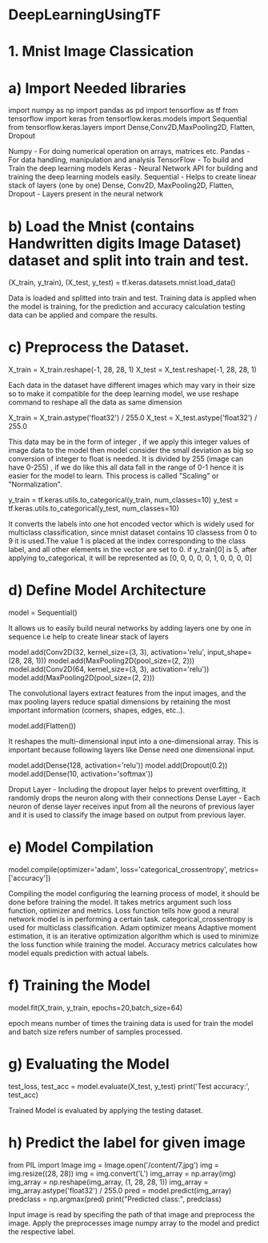 # DeepLearningUsingTF

# 1. Mnist Image Classication

# a) Import Needed libraries

import numpy as np
import pandas as pd
import tensorflow as tf
from tensorflow import keras
from tensorflow.keras.models import Sequential
from tensorflow.keras.layers import Dense,Conv2D,MaxPooling2D, Flatten, Dropout

Numpy - For doing numerical operation on arrays, matrices etc.
Pandas - For data handling, manipulation and analysis
TensorFlow - To build and Train the deep learning models
Keras - Neural Network API for building and training the deep learning models easily.
Sequential - Helps to create linear stack of layers (one by one)
Dense, Conv2D, MaxPooling2D, Flatten, Dropout - Layers present in the neural network

# b) Load the Mnist (contains Handwritten digits Image Dataset) dataset and split into train and test.

(X_train, y_train), (X_test, y_test) = tf.keras.datasets.mnist.load_data()

Data is loaded and splitted into train and test. Training data is applied when the model is training, for the prediction and accuracy calculation testing data can be applied and compare the results.

# c) Preprocess the Dataset.

X_train = X_train.reshape(-1, 28, 28, 1)
X_test = X_test.reshape(-1, 28, 28, 1)

Each data in the dataset have different images which may vary in their size so to make it compatible for the deep learning model, we use reshape command to reshape all the data as same dimension

X_train = X_train.astype('float32') / 255.0 
X_test = X_test.astype('float32') / 255.0

This data may be in the form of integer , if we apply this integer values of image data to the model then model consider the small deviation as big so conversion of integer to float is needed.
It is divided by 255 (image can have 0-255)  , if we do like this all data fall in the range of 0-1 hence it is easier for the model to learn. This process is called "Scaling" or "Normalization".

y_train = tf.keras.utils.to_categorical(y_train, num_classes=10)
y_test = tf.keras.utils.to_categorical(y_test, num_classes=10)

It converts the labels into one hot encoded vector which is widely used for multiclass classification, since mnist dataset contains 10 classess from 0 to 9 it is used.The value 1 is placed at the index corresponding to the class label, and all other elements in the vector are set to 0.
if y_train[0] is 5, after applying to_categorical, it will be represented as [0, 0, 0, 0, 0, 1, 0, 0, 0, 0]

# d) Define Model Architecture

model = Sequential()

It allows us to easily build neural networks by adding layers one by one in sequence i.e help to create linear stack of layers

model.add(Conv2D(32, kernel_size=(3, 3), activation='relu', input_shape=(28, 28, 1)))
model.add(MaxPooling2D(pool_size=(2, 2)))
model.add(Conv2D(64, kernel_size=(3, 3), activation='relu'))
model.add(MaxPooling2D(pool_size=(2, 2)))

The convolutional layers extract features from the input images, and the max pooling layers reduce spatial dimensions by retaining the most important information (corners, shapes, edges, etc..).

model.add(Flatten())

It reshapes the multi-dimensional input into a one-dimensional array. This is important because following layers like Dense need one dimensional input.

model.add(Dense(128, activation='relu'))
model.add(Dropout(0.2))
model.add(Dense(10, activation='softmax'))

Droput Layer - Including the dropout layer helps to prevent overfitting, it randomly drops the neuron along with their connections
Dense Layer - Each neuron of dense layer receives input from all the neurons of previous layer and it is used to classify the image based on output from previous layer.

# e) Model Compilation

model.compile(optimizer='adam', loss='categorical_crossentropy', metrics=['accuracy'])

Compiling the model configuring the learning process of model, it should be done before training the model. It takes metrics argument such loss function, optimizer and metrics.
Loss function tells how good a neural network model is in performing a certain task. categorical_crossentropy is used for multiclass classification.
Adam optimizer means Adaptive moment estimation, it is an iterative optimization algorithm which is used to minimize the loss function while training the model.
Accuracy metrics calculates how model equals prediction with actual labels.

# f) Training the Model

model.fit(X_train, y_train, epochs=20,batch_size=64)

epoch means number of times the training data is used for train the model and batch size refers number of samples processed.

# g) Evaluating the Model

test_loss, test_acc = model.evaluate(X_test, y_test)
print('Test accuracy:', test_acc)

Trained Model is evaluated by applying the testing dataset.

# h) Predict the label for given image

from PIL import Image
img = Image.open('/content/7.jpg')
img = img.resize((28, 28))
img = img.convert('L')
img_array = np.array(img)
img_array = np.reshape(img_array, (1, 28, 28, 1))
img_array = img_array.astype('float32') / 255.0
pred = model.predict(img_array)
predclass = np.argmax(pred)
print("Predicted class:", predclass)

Input image is read by specifing the path of that image and preprocess the image. Apply the preprocesses image numpy array to the model and predict the respective label.
     

